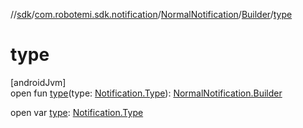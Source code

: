 //[sdk](../../../../index.md)/[com.robotemi.sdk.notification](../../index.md)/[NormalNotification](../index.md)/[Builder](index.md)/[type](type.md)

# type

[androidJvm]\
open fun [type](type.md)(type: [Notification.Type](../../-notification/-type/index.md)): [NormalNotification.Builder](index.md)

open var [type](type.md): [Notification.Type](../../-notification/-type/index.md)
